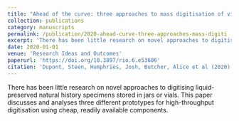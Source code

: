 ```yaml
---
title: "Ahead of the curve: three approaches to mass digitisation of vials with a focus on label data capture"
collection: publications
category: manuscripts
permalink: /publication/2020-ahead-curve-three-approaches-mass-digiti
excerpt: 'There has been little research on novel approaches to digitising liquid-preserved natural history specimens stored in jars or vials.'
date: 2020-01-01
venue: 'Research Ideas and Outcomes'
paperurl: 'https://doi.org/10.3897/rio.6.e53606'
citation: 'Dupont, Steen, Humphries, Josh, Butcher, Alice et al (2020). &quot;Ahead of the curve: three approaches to mass digitisation of vials with a focus on label data capture.&quot; <i>Research Ideas and Outcomes</i> 6: e53606.'
---
```


There has been little research on novel approaches to digitising liquid-preserved natural history specimens stored in jars or vials.  This paper discusses and analyses three different prototypes for high-throughput digitisation using cheap, readily available components.
